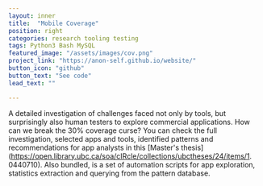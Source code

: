 ```yaml
---
layout: inner
title:  "Mobile Coverage"
position: right
categories: research tooling testing
tags: Python3 Bash MySQL
featured_image: "/assets/images/cov.png"
project_link: "https://anon-self.github.io/website/"
button_icon: "github"
button_text: "See code"
lead_text: ""

---
```


A detailed investigation of challenges faced not only by tools, but surprisingly also human testers to explore commercial applications. How can we break the 30% coverage curse? You can check the full investigation, selected apps and tools, identified patterns and recommendations for app analysts in this [Master's thesis](https://open.library.ubc.ca/soa/cIRcle/collections/ubctheses/24/items/1. 0440710). Also bundled, is a set of automation scripts for app exploration, statistics extraction and querying from the pattern database.

<!-- maybe put graph from fse presentation -->